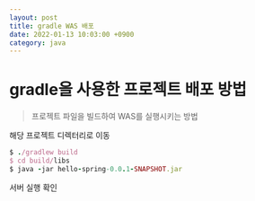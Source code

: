 ```yaml
---
layout: post
title: gradle WAS 배포
date: 2022-01-13 10:03:00 +0900
category: java
---
```

# gradle을 사용한 프로젝트 배포 방법
> 프로젝트 파일을 빌드하여 WAS를 실행시키는 방법  
  

해당 프로젝트 디렉터리로 이동  

  
```ruby
$ ./gradlew build
$ cd build/libs
$ java -jar hello-spring-0.0.1-SNAPSHOT.jar
```

  
서버 실행 확인